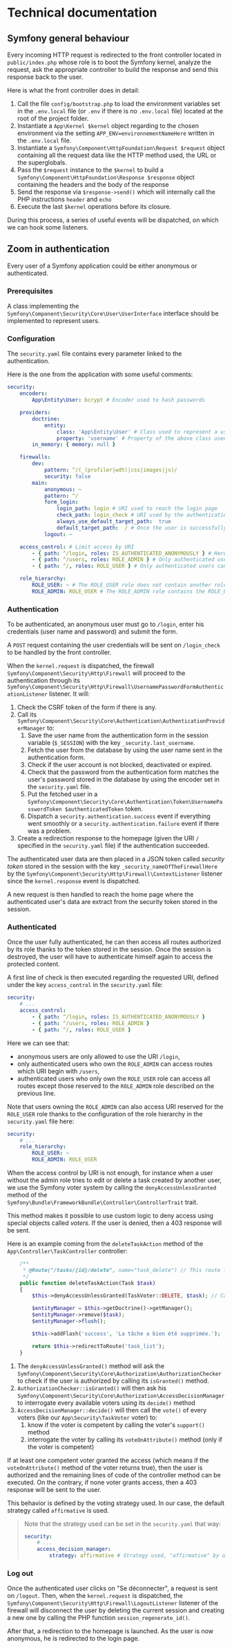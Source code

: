 # Technical documentation

## Symfony general behaviour

Every incoming HTTP request is redirected to the front controller located in `public/index.php` whose role is to boot the Symfony kernel, analyze the request, ask the appropriate controller to build the response and send this response back to the user.

Here is what the front controller does in detail:
1. Call the file `config/bootstrap.php` to load the environment variables set in the `.env.local` file (or `.env` if there is no `.env.local` file) located at the root of the project folder.
2. Instantiate a `App\Kernel $kernel` object regarding to the chosen environment via the setting `APP_ENV=environnementNameHere` written in the `.env.local` file.
3. Instantiate a  `Symfony\Component\HttpFoundation\Request $request` object containing all the request data like the HTTP method used, the URL or the superglobals.
4. Pass the `$request` instance to the `$kernel` to build a `Symfony\Component\HttpFoundation\Response $response` object containing the headers and the body of the response
5. Send the response via `$response->send()` which will internally call the PHP instructions `header` and `echo`
6. Execute the last `$kernel` operations before its closure.

During this process, a series of useful events will be dispatched, on which we can hook some listeners.

## Zoom in authentication

Every user of a Symfony application could be either anonymous or authenticated.

### Prerequisites

A class implementing the `Symfony\Component\Security\Core\User\UserInterface` interface should be implemented to represent users.

### Configuration

The `security.yaml` file contains every parameter linked to the authentication.

Here is the one from the application with some useful comments:

```yaml
security:
    encoders:
        App\Entity\User: bcrypt # Encoder used to hash passwords

    providers:
        doctrine:
            entity:
                class: 'App\Entity\User' # Class used to represent a user. It should implement the Symfony\Component\Security\Core\User\UserInterface interface
                property: 'username' # Property of the above class used for authentication
        in_memory: { memory: null }

    firewalls:
        dev:
            pattern: ^/(_(profiler|wdt)|css|images|js)/
            security: false
        main:
            anonymous: ~
            pattern: ^/
            form_login:
                login_path: login # URI used to reach the login page
                check_path: login_check # URI used by the authentication form located in the login page
                always_use_default_target_path:  true
                default_target_path:  / # Once the user is successfully authenticated, it will be redirected to this URI
            logout: ~

    access_control: # Limit access by URI
        - { path: ^/login, roles: IS_AUTHENTICATED_ANONYMOUSLY } # Here everybody can use this URI
        - { path: ^/users, roles: ROLE_ADMIN } # Only authenticated users having the ROLE_ADMIN role can access pages which URI begin with /users
        - { path: ^/, roles: ROLE_USER } # Only authenticated users can access pages which URI begin with / (because every authenticated user has the ROLE_USER role)

    role_hierarchy:
        ROLE_USER: ~ # The ROLE_USER role does not contain another role (it is still present here to be able to show it in the user creation form)
        ROLE_ADMIN: ROLE_USER # The ROLE_ADMIN role contains the ROLE_USER role, which means that a user having the ROLE_ADMIN role will be granted the ROLE_USER too
```

### Authentication

To be authenticated, an anonymous user must go to `/login`, enter his credentials (user name and password) and submit the form.

A `POST` request containing the user credentials will be sent on `/login_check` to be handled by the front controller.

When the `kernel.request` is dispatched, the firewall `Symfony\Component\Security\Http\Firewall` will proceed to the authentication through its `Symfony\Component\Security\Http\Firewall\UsernamePasswordFormAuthenticationListener` listener. It will:
1. Check the CSRF token of the form if there is any.
2. Call its `Symfony\Component\Security\Core\Authentication\AuthenticationProviderManager` to:
    1. Save the user name from the authentication form in the session variable (`$_SESSION`) with the key `_security.last_username`.
    2. Fetch the user from the database by using the user name sent in the authentication form.
    3. Check if the user account is not blocked, deactivated or expired.
    4. Check that the password from the authentication form matches the user's password stored in the database by using the encoder set in the `security.yaml` file.
    5. Put the fetched user in a `Symfony\Component\Security\Core\Authentication\Token\UsernamePasswordToken $authenticatedToken` token.
    6. Dispatch a `security.authentication.success` event if everything went smoothly or a `security.authentication.failure` event if there was a problem.
3. Create a redirection response to the homepage (given the URI `/` specified in the `security.yaml` file) if the authentication succeeded.

The authenticated user data are then placed in a JSON token called *security token* stored in the session with the key `_security_nameOfTheFirewallHere` by the `Symfony\Component\Security\Http\Firewall\ContextListener` listener since the `kernel.response` event is dispatched.

A new request is then handled to reach the home page where the authenticated user's data are extract from the security token stored in the session.

### Authenticated

Once the user fully authenticated, he can then access all routes authorized by its role thanks to the token stored in the session. Once the session is destroyed, the user will have to authenticate himself again to access the protected content.

A first line of check is then executed regarding the requested URI, defined under the key `access_control` in the `security.yaml` file:

```yaml
security:
    # ...
    access_control:
        - { path: ^/login, roles: IS_AUTHENTICATED_ANONYMOUSLY }
        - { path: ^/users, roles: ROLE_ADMIN }
        - { path: ^/, roles: ROLE_USER }
```

Here we can see that:
* anonymous users are only allowed to use the URI `/login`,
* only authenticated users who own the `ROLE_ADMIN` can access routes which URI begin with `/users`,
* authenticated users who only own the `ROLE_USER` role can access all routes except those reserved to the `ROLE_ADMIN` role described on the previous line.

Note that users owning the `ROLE_ADMIN` can also access URI reserved for the `ROLE_USER` role thanks to the configuration of the role hierarchy in the `security.yaml` file here:

```yaml
security:
    # ...
    role_hierarchy:
        ROLE_USER: ~
        ROLE_ADMIN: ROLE_USER
```

When the access control by URI is not enough, for instance when a user without the admin role tries to edit or delete a task created by another user, we use the Symfony voter system by calling the `denyAccessUnlessGranted` method of the `Symfony\Bundle\FrameworkBundle\Controller\ControllerTrait` trait.

This method makes it possible to use custom logic to deny access using special objects called *voters*. If the user is denied, then a 403 response will be sent.

Here is an example coming from the `deleteTaskAction` method of the `App\Controller\TaskController` controller:

```php
    /**
     * @Route("/tasks/{id}/delete", name="task_delete") // This route is accessible to all authenticated users
     */
    public function deleteTaskAction(Task $task)
    {
        $this->denyAccessUnlessGranted(TaskVoter::DELETE, $task); // Call the denyAccessUnlessGranted() method asking every voter supporting the TaskVoter::DELETE attribute and using a Task entity as a subject

        $entityManager = $this->getDoctrine()->getManager();
        $entityManager->remove($task);
        $entityManager->flush();

        $this->addFlash('success', 'La tâche a bien été supprimée.');

        return $this->redirectToRoute('task_list');
    }
```

1. The `denyAccessUnlessGranted()` method will ask the `Symfony\Component\Security\Core\Authorization\AuthorizationChecker` to check if the user is authorized by calling its `isGranted()` method.
2. `AuthorizationChecker::isGranted()` will then ask his `Symfony\Component\Security\Core\Authorization\AccessDecisionManager` to interrogate every available voters using its `decide()` method
3. `AccessDecisionManager::decide()` will then call the `vote()` of every voters (like our `App\Security\TaskVoter` voter) to:
    1. know if the voter is competent by calling the voter's `support()` method
    2. interrogate the voter by calling its `voteOnAttribute()` method (only if the voter is competent)

If at least one competent voter granted the access (which means if the `voteOnAttribute()` method of the voter returns true), then the user is authorized and the remaining lines of code of the controller method can be executed. On the contrary, if none voter grants access, then a 403 response will be sent to the user.

This behavior is defined by the voting strategy used. In our case, the default strategy called `affirmative` is used.

> Note that the strategy used can be set in the `security.yaml` that way:
>
> ```yaml
> security:
>     # ...
>     access_decision_manager:
>         strategy: affirmative # Strategy used, "affirmative" by default
> ```

### Log out

Once the authenticated user clicks on "Se déconnecter", a request is sent on `/logout`. Then, when the `kernel.request` is dispatched, the `Symfony\Component\Security\Http\Firewall\LogoutListener` listener of the firewall will disconnect the user by deleting the current session and creating a new one by calling the PHP function `session_regenerate_id()`.

After that, a redirection to the homepage is launched. As the user is now anonymous, he is redirected to the login page.

